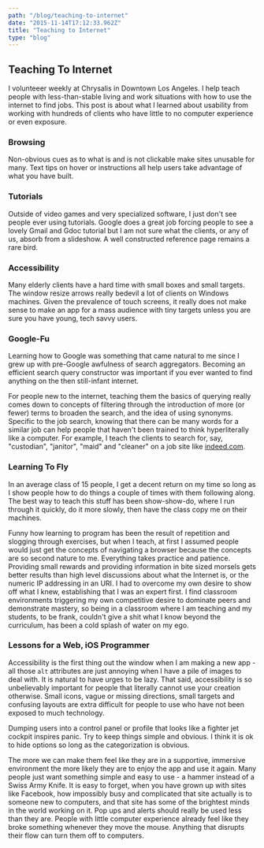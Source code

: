 ```yaml
---
path: "/blog/teaching-to-internet"
date: "2015-11-14T17:12:33.962Z"
title: "Teaching to Internet"
type: "blog"
---
```


## Teaching To Internet
I volunteeer weekly at Chrysalis in Downtown Los Angeles. I help teach people with less-than-stable living and work situations with how to use the internet to find jobs. This post is about what I learned about usability from working with hundreds of clients who have little to no computer experience or even exposure.

### Browsing
Non-obvious cues as to what is and is not clickable make sites unusable for many. Text tips on hover or instructions all help users take advantage of what you have built.

### Tutorials
Outside of video games and very specialized software, I just don't see people ever using tutorials. Google does a great job forcing people to see a lovely Gmail and Gdoc tutorial but I am not sure what the clients, or any of us, absorb from a slideshow. A well constructed reference page remains a rare bird.

### Accessibility
Many elderly clients have a hard time with small boxes and small targets. The window resize arrows really bedevil a lot of clients on Windows machines. Given the prevalence of touch screens, it really does not make sense to make an app for a mass audience with tiny targets unless you are sure you have young, tech savvy users.

### Google-Fu
Learning how to Google was something that came natural to me since I grew up with pre-Google awfulness of search aggregators. Becoming an efficient search query constructor was important if you ever wanted to find anything on the then still-infant internet.

For people new to the internet, teaching them the basics of querying really comes down to concepts of filtering through the introduction of more (or fewer) terms to broaden the search, and the idea of using synonyms. Specific to the job search, knowing that there can be many words for a similar job can help people that haven't been trained to think hyperliterally like a computer. For example, I teach the clients to search for, say, "custodian", "janitor", "maid" and "cleaner" on a job site like [indeed.com](http://www.indeed.com).

### Learning To Fly
In an average class of 15 people, I get a decent return on my time so long as I show people how to do things a couple of times with them following along. The best way to teach this stuff has been show-show-do, where I run through it quickly, do it more slowly, then have the class copy me on their machines.

Funny how learning to program has been the result of repetition and slogging through exercises, but when I teach, at first I assumed people would just get the concepts of navigating a browser because the concepts are so second nature to me. Everything takes practice and patience. Providing small rewards and providing information in bite sized morsels gets better results than high level discussions about what the Internet is, or the numeric IP addressing in an URI. I had to overcome my own desire to show off what I knew, establishing that I was an expert first. I find classroom environments triggering my own competitive desire to dominate peers and demonstrate mastery, so being in a classroom where I am teaching and my students, to be frank, couldn't give a shit what I know beyond the curriculum, has been a cold splash of water on my ego.

### Lessons for a Web, iOS Programmer
Accessibility is the first thing out the window when I am making a new app - all those `alt` attributes are just annoying when I have a pile of images to deal with. It is natural to have urges to be lazy. That said, accessibility is so unbelievably important for people that literally cannot use your creation otherwise. Small icons, vague or missing directions, small targets and confusing layouts are extra difficult for people to use who have not been exposed to much technology.

Dumping users into a control panel or profile that looks like a fighter jet cockpit inspires panic. Try to keep things simple and obvious. I think it is ok to hide options so long as the categorization is obvious.

The more we can make them feel like they are in a supportive, immersive environment the more likely they are to enjoy the app and use it again. Many people just want something simple and easy to use - a hammer instead of a Swiss Army Knife. It is easy to forget, when you have grown up with sites like Facebook, how impossibly busy and complicated that site actually is to someone new to computers, and that site has some of the brightest minds in the world working on it. Pop ups and alerts should really be used less than they are. People with little computer experience already feel like they broke something whenever they move the mouse. Anything that disrupts their flow can turn them off to computers.
